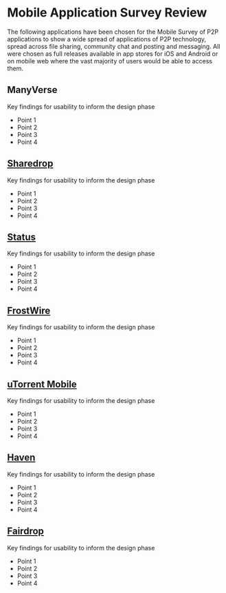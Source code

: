 # Mobile Application Survey Review

The following applications have been chosen for the Mobile Survey of P2P applications to show a wide spread of applications of P2P technology, spread across file sharing, community chat and posting and messaging. All were chosen as full releases available in app stores for iOS and Android or on mobile web where the vast majority of users would be able to access them.

## ManyVerse

Key findings for usability to inform the design phase

* Point 1
* Point 2
* Point 3
* Point 4

## [Sharedrop](sharedrop.io.md)

Key findings for usability to inform the design phase

* Point 1
* Point 2
* Point 3
* Point 4

## [Status](status.md)

Key findings for usability to inform the design phase

* Point 1
* Point 2
* Point 3
* Point 4

## [FrostWire](frostwire.md)

Key findings for usability to inform the design phase

* Point 1
* Point 2
* Point 3
* Point 4

## [uTorrent Mobile](utorrent-mobile.md)

Key findings for usability to inform the design phase

* Point 1
* Point 2
* Point 3
* Point 4

## [Haven](haven.md)

Key findings for usability to inform the design phase

* Point 1
* Point 2
* Point 3
* Point 4

## [Fairdrop](fairdrop.md)

Key findings for usability to inform the design phase

* Point 1
* Point 2
* Point 3
* Point 4

